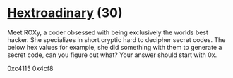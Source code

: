 # [Hextroadinary](https://ctflearn.com/challenge/158) (30)
Meet ROXy, a coder obsessed with being exclusively the worlds best hacker. She specializes in short cryptic hard to decipher secret codes. The below hex values for example, she did something with them to generate a secret code, can you figure out what? Your answer should start with 0x.

0xc4115 0x4cf8
